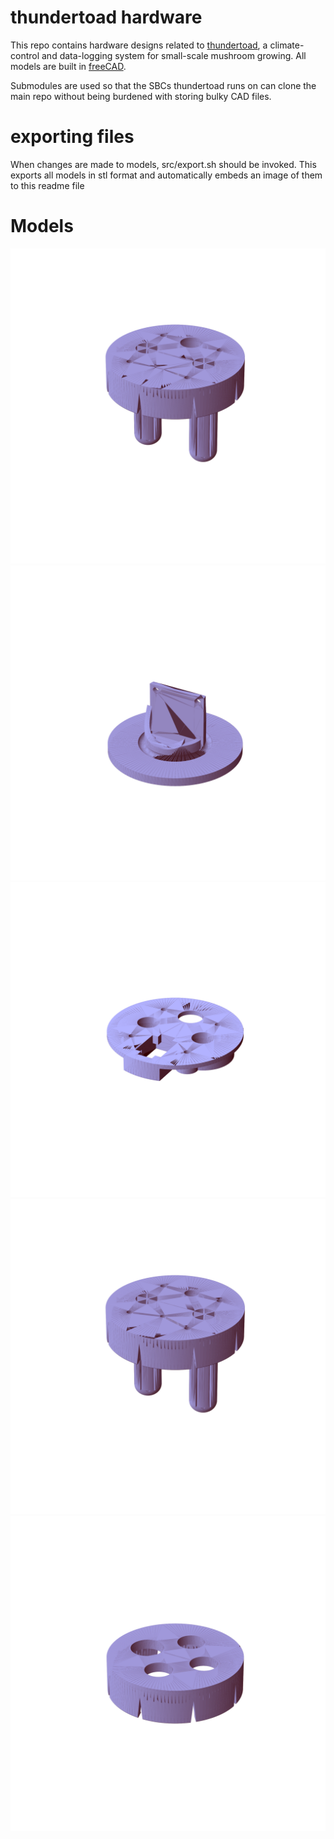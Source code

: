 # thundertoad hardware
This repo contains hardware designs related to
[thundertoad](https://github.com/ksu-cs-projects-2022-2023/spring2023-isaacPetersonKSU),
a climate-control and data-logging system for small-scale mushroom growing. All
models are built in [freeCAD](https://www.freecad.org/).


Submodules are used so that the SBCs thundertoad runs on can clone the main
repo without being burdened with storing bulky CAD files.


# exporting files
When changes are made to models, src/export.sh should be invoked. This exports all models in stl format and automatically embeds an image of them to this readme file

# Models
![unibody](img/unibody.png "2023-05-06 20:05:07")
![fitment_test_piece](img/fitment_test_piece.png "2023-05-06 20:05:07")
![sensor_housing](img/sensor_housing.png "2023-05-06 20:05:07")
![port_clip](img/port_clip.png "2023-05-06 20:05:07")
![drill_guide](img/drill_guide.png "2023-05-06 20:05:07")
